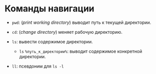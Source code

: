 # Команды навигации

- `pwd`: (_print working directory_) выводит путь к текущей директории.

- `cd`: (_change directory_) меняет рабочую директорию.

- `ls`: вывести содержимое директории.
  - `ls` `%путь_к_директории%`: выводит содержимое конкретной директории.

- `ll`: псевдоним для `ls -l`
